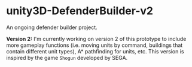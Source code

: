 # unity3D-DefenderBuilder-v2
An ongoing defender builder project. 

<b>Version 2:</b> I'm currently working on version 2 of this prototype to include more gameplay functions (i.e. moving units by command, buildings that contain different unit types), A* pathfinding for units, etc. This version is inspired by the game `Shogun` developed by SEGA.



